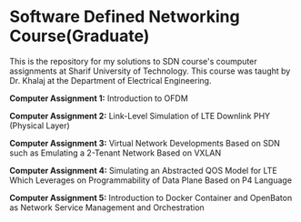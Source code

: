 # Software Defined Networking Course(Graduate)

This is the repository for my solutions to SDN course's coumputer assignments at Sharif University of Technology. This course was taught by Dr. Khalaj at the Department of Electrical Engineering.

**Computer Assignment 1:** Introduction to OFDM

**Computer Assignment 2:** Link-Level Simulation of LTE Downlink PHY (Physical Layer)

**Computer Assignment 3:** Virtual Network Developments Based on SDN such as Emulating a 2-Tenant Network Based on VXLAN

**Computer Assignment 4:** Simulating an Abstracted QOS Model for LTE Which Leverages on Programmability of Data Plane Based on P4 Language

**Computer Assignment 5:** Introduction to Docker Container and OpenBaton as Network Service Management and Orchestration

